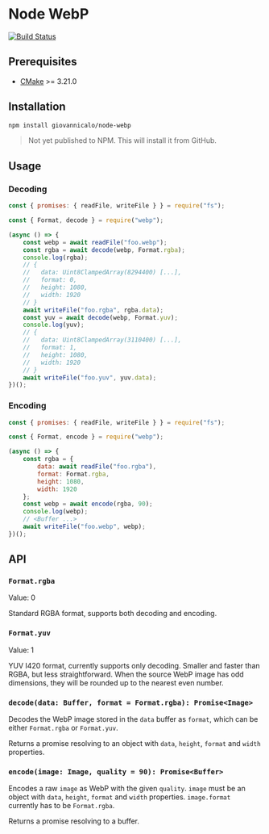 # Node WebP

[![Build Status](https://github.com/giovannicalo/node-webp/actions/workflows/build.yml/badge.svg)](https://github.com/giovannicalo/node-webp/actions/workflows/build.yml)

## Prerequisites

* [CMake](https://cmake.org/) >= 3.21.0

## Installation

```bash
npm install giovannicalo/node-webp
```

> Not yet published to NPM. This will install it from GitHub.

## Usage

### Decoding

```javascript
const { promises: { readFile, writeFile } } = require("fs");

const { Format, decode } = require("webp");

(async () => {
	const webp = await readFile("foo.webp");
	const rgba = await decode(webp, Format.rgba);
	console.log(rgba);
	// {
	//   data: Uint8ClampedArray(8294400) [...],
	//   format: 0,
	//   height: 1080,
	//   width: 1920
	// }
	await writeFile("foo.rgba", rgba.data);
	const yuv = await decode(webp, Format.yuv);
	console.log(yuv);
	// {
	//   data: Uint8ClampedArray(3110400) [...],
	//   format: 1,
	//   height: 1080,
	//   width: 1920
	// }
	await writeFile("foo.yuv", yuv.data);
})();
```

### Encoding

```javascript
const { promises: { readFile, writeFile } } = require("fs");

const { Format, encode } = require("webp");

(async () => {
	const rgba = {
		data: await readFile("foo.rgba"),
		format: Format.rgba,
		height: 1080,
		width: 1920
	};
	const webp = await encode(rgba, 90);
	console.log(webp);
	// <Buffer ...>
	await writeFile("foo.webp", webp);
})();
```

## API

### `Format.rgba`

Value: 0

Standard RGBA format, supports both decoding and encoding.

### `Format.yuv`

Value: 1

YUV I420 format, currently supports only decoding. Smaller and faster than RGBA, but less straightforward. When the source WebP image has odd dimensions, they will be rounded up to the nearest even number.

### `decode(data: Buffer, format = Format.rgba): Promise<Image>`

Decodes the WebP image stored in the `data` buffer as `format`, which can be either `Format.rgba` or `Format.yuv`.

Returns a promise resolving to an object with `data`, `height`, `format` and `width` properties.

### `encode(image: Image, quality = 90): Promise<Buffer>`

Encodes a raw `image` as WebP with the given `quality`. `image` must be an object with `data`, `height`, `format` and `width` properties. `image.format` currently has to be `Format.rgba`.

Returns a promise resolving to a buffer.
